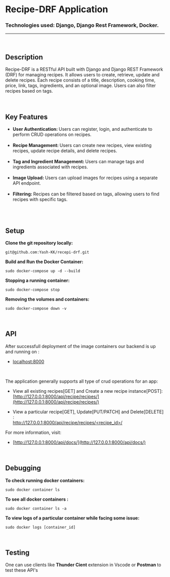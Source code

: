 # Recipe-DRF Application
### Technologies used: Django, Django Rest Framework, Docker.
<hr>
<br>

## Description
Recipe-DRF is a RESTful API built with Django and Django REST Framework (DRF) for managing recipes. It allows users to create, retrieve, update and delete recipes. Each recipe consists of a title, description, cooking time, price, link, tags, ingredients, and an optional image. Users can also filter recipes based on tags.

<br>

## Key Features
<ul>
  <li> <strong> User Authentication: </strong> Users can register, login, and authenticate to perform CRUD operations on recipes.</li> <br>
  <li> <strong> Recipe Management:  </strong> Users can create new recipes, view existing recipes, update recipe details, and delete recipes.</li> <br>
  <li> <strong> Tag and Ingredient Management:  </strong> Users can manage tags and ingredients associated with recipes.</li> <br>
  <li> <strong> Image Upload:  </strong> Users can upload images for recipes using a separate API endpoint.</li> <br>
  <li> <strong> Filtering: </strong> Recipes can be filtered based on tags, allowing users to find recipes with specific tags.</li> <br>
</ul>

<br>

## Setup
<strong> Clone the git repository locally: </strong> <br>
```
git@github.com:Yash-KK/recepi-drf.git
```

<strong> Build and Run the Docker Container: </strong> <br>
```
sudo docker-compose up -d --build
```

<strong> Stopping a running container: </strong> <br>
```
sudo docker-compose stop
```

<strong> Removing the volumes and containers: </strong> <br>
```
sudo docker-compose down -v
```

<br>

## API
After successfull deployment of the image containers our backend is up and running on : <br>
* [localhost:8000](http://127.0.0.1:8000/) <br>

<br>

The application generally supports all type of crud operations for an app: <br>
* View all existing recipes[GET] and Create a new recipe instance[POST]: <br>
  [http://127.0.0.1:8000/api/recipe/recipes/](http://127.0.0.1:8000/api/recipe/recipes/)
  
* View a particular recipe[GET], Update[PUT/PATCH] and Delete[DELETE] : <br>
  [http://127.0.0.1:8000/api/recipe/recipes/<recipe_id>/](http://127.0.0.1:8000/api/recipe/recipes/<recipe_id>/)
  
For more information, visit: <br>
* [http://127.0.0.1:8000/api/docs/](http://127.0.0.1:8000/api/docs/)

 <br>
 
 ## Debugging

<strong> To check running docker containers: </strong> <br>
 ```
 sudo docker container ls
 ```

<strong>To see all docker containers : </strong> <br>
```
sudo docker container ls -a
```

<strong>To view logs of a particular container while facing some issue: </strong>
```
sudo docker logs [container_id]
```

<br> 

## Testing

One can use clients like <strong> Thunder Cient </strong> extension in Vscode or <strong> Postman </strong> to test these API's
